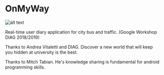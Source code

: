 # OnMyWay

![alt text](https://raw.githubusercontent.com/bloodsky/OnMyWay/branch/path/to/img.png)

Real-time user diary application for city bus and traffic. (Google Workshop DIAG 2018/2019)

Thanks to Andrea Vitaletti and DIAG. Discover a new world that will keep you hidden at university is the best.

Thanks to Mitch Tabian. He's knowledge sharing is fundamental for android programming skills.

